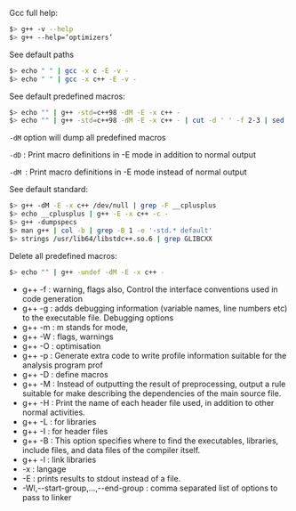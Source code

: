 Gcc full help:
``` bash
$> g++ -v --help
$> g++ --help=‘optimizers’
```

See default paths
``` bash
$> echo " " | gcc -x c -E -v -
$> echo " " | gcc -x c++ -E -v -
```

See default predefined macros:
``` bash
$> echo "" | g++ -std=c++98 -dM -E -x c++ -
$> echo "" | g++ -std=c++98 -dM -E -x c++ - | cut -d ' ' -f 2-3 | sed 's/^/-D/g' | tr '\n' ' '
```
`-dM` option will dump all predefined macros

`-dD` : Print macro definitions in -E mode in addition to normal output

`-dM `: Print macro definitions in -E mode instead of normal output

See default standard:
``` bash
$> g++ -dM -E -x c++ /dev/null | grep -F __cplusplus
$> echo __cplusplus | g++ -E -x c++ -c -
$> g++ -dumpspecs
$> man g++ | col -b | grep -B 1 -e '-std.* default'
$> strings /usr/lib64/libstdc++.so.6 | grep GLIBCXX
```

Delete all predefined macros:
``` bash
$> echo "" | g++ -undef -dM -E -x c++ -
```

- g++ -f : warning, flags also, Control the interface conventions used in code generation
- g++ -g : adds debugging information (variable names, line numbers etc) to the executable file. Debugging options
- g++ -m : m stands for mode,
- g++ -W : flags, warnings
- g++ -O : optimisation
- g++ -p : Generate extra code to write profile information suitable for the analysis program prof
- g++ -D : define macros
- g++ -M : Instead of outputting the result of preprocessing, output a rule suitable for make describing the dependencies of the main source file.
- g++ -H : Print the name of each header file used, in addition to other normal activities.
- g++ -L : for libraries
- g++ -I : for header files
- g++ -B : This option specifies where to find the executables, libraries, include files, and data files of the compiler itself.
- g++ -l : link libraries
- -x : langage
- -E : prints results to stdout instead of a file.
- -Wl,--start-group,...,--end-group : comma separated list of options to pass to linker
